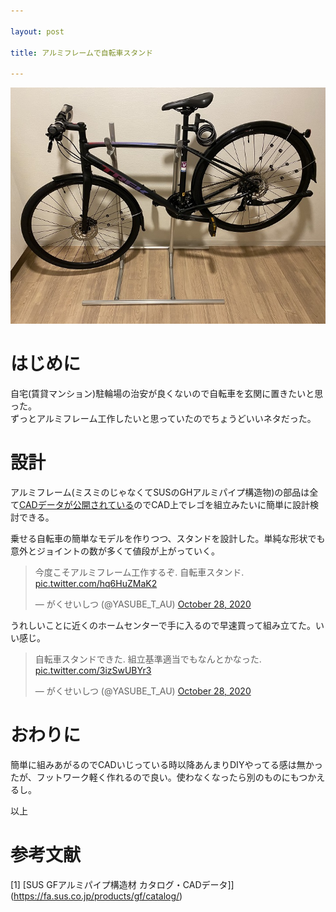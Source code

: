 ```yaml
---

layout: post

title: アルミフレームで自転車スタンド

---
```


<img src="https://raw.githubusercontent.com/gakuseishitsu/gakuseishitsu.github.io/master/images/201028_bicycle_stand/BS_1.jpg">

# はじめに
自宅(賃貸マンション)駐輪場の治安が良くないので自転車を玄関に置きたいと思った。  
ずっとアルミフレーム工作したいと思っていたのでちょうどいいネタだった。  

# 設計
アルミフレーム(ミスミのじゃなくてSUSのGHアルミパイプ構造物)の部品は全て[CADデータが公開されている](https://fa.sus.co.jp/products/gf/catalog/)のでCAD上でレゴを組立みたいに簡単に設計検討できる。  

乗せる自転車の簡単なモデルを作りつつ、スタンドを設計した。単純な形状でも意外とジョイントの数が多くて値段が上がっていく。

<blockquote class="twitter-tweet"><p lang="ja" dir="ltr">今度こそアルミフレーム工作するぞ. 自転車スタンド. <a href="https://t.co/hq6HuZMaK2">pic.twitter.com/hq6HuZMaK2</a></p>&mdash; がくせいしつ (@YASUBE_T_AU) <a href="https://twitter.com/YASUBE_T_AU/status/1321291455109996549?ref_src=twsrc%5Etfw">October 28, 2020</a></blockquote> <script async src="https://platform.twitter.com/widgets.js" charset="utf-8"></script>


うれしいことに近くのホームセンターで手に入るので早速買って組み立てた。いい感じ。

<blockquote class="twitter-tweet"><p lang="ja" dir="ltr">自転車スタンドできた. 組立基準適当でもなんとかなった. <a href="https://t.co/3izSwUBYr3">pic.twitter.com/3izSwUBYr3</a></p>&mdash; がくせいしつ (@YASUBE_T_AU) <a href="https://twitter.com/YASUBE_T_AU/status/1321381243141849089?ref_src=twsrc%5Etfw">October 28, 2020</a></blockquote> <script async src="https://platform.twitter.com/widgets.js" charset="utf-8"></script>


# おわりに
簡単に組みあがるのでCADいじっている時以降あんまりDIYやってる感は無かったが、フットワーク軽く作れるので良い。使わなくなったら別のものにもつかえるし。  

以上


# 参考文献
[1] [SUS GFアルミパイプ構造材 カタログ・CADデータ]](https://fa.sus.co.jp/products/gf/catalog/)